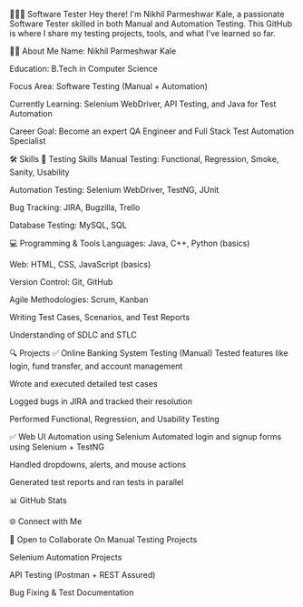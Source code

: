 👨‍💻✨ Software Tester
Hey there! I'm Nikhil Parmeshwar Kale, a passionate Software Tester skilled in both Manual and Automation Testing. This GitHub is where I share my testing projects, tools, and what I’ve learned so far.

🧑‍💼 About Me
Name: Nikhil Parmeshwar Kale

Education: B.Tech in Computer Science

Focus Area: Software Testing (Manual + Automation)

Currently Learning: Selenium WebDriver, API Testing, and Java for Test Automation

Career Goal: Become an expert QA Engineer and Full Stack Test Automation Specialist

🛠️ Skills
🧪 Testing Skills
Manual Testing: Functional, Regression, Smoke, Sanity, Usability

Automation Testing: Selenium WebDriver, TestNG, JUnit

Bug Tracking: JIRA, Bugzilla, Trello

Database Testing: MySQL, SQL

💻 Programming & Tools
Languages: Java, C++, Python (basics)

Web: HTML, CSS, JavaScript (basics)

Version Control: Git, GitHub

Agile Methodologies: Scrum, Kanban

Writing Test Cases, Scenarios, and Test Reports

Understanding of SDLC and STLC

🔍 Projects
✅ Online Banking System Testing (Manual)
Tested features like login, fund transfer, and account management

Wrote and executed detailed test cases

Logged bugs in JIRA and tracked their resolution

Performed Functional, Regression, and Usability Testing

✅ Web UI Automation using Selenium
Automated login and signup forms using Selenium + TestNG

Handled dropdowns, alerts, and mouse actions

Generated test reports and ran tests in parallel

📊 GitHub Stats





🌐 Connect with Me






🤝 Open to Collaborate On
Manual Testing Projects

Selenium Automation Projects

API Testing (Postman + REST Assured)

Bug Fixing & Test Documentation
